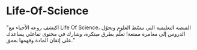 # Life-Of-Science
"اكتشف روعة الأحياء مع Life Of Science، المنصة التعليمية التي تبسّط العلوم وتحوّل الدروس إلى مغامرة ممتعة! تعلّم بطرق مبتكرة، وشارك في محتوى تفاعلي يساعدك على إتقان المادة وفهمها بعمق."
